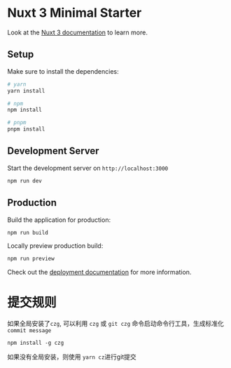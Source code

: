 <!--
 * @Author: fyfe0203 freeser@live.cn
 * @Date: 2023-07-20 16:57:43
 * @LastEditors: fyfe0203 freeser@live.cn
 * @LastEditTime: 2023-08-03 16:16:14
 * @Description:
 * @FilePath: /nuxt3-demo/README.md
-->

# Nuxt 3 Minimal Starter

Look at the [Nuxt 3 documentation](https://nuxt.com/docs/getting-started/introduction) to learn more.

## Setup

Make sure to install the dependencies:

```bash
# yarn
yarn install

# npm
npm install

# pnpm
pnpm install
```

## Development Server

Start the development server on `http://localhost:3000`

```bash
npm run dev
```

## Production

Build the application for production:

```bash
npm run build
```

Locally preview production build:

```bash
npm run preview
```

Check out the [deployment documentation](https://nuxt.com/docs/getting-started/deployment) for more information.

# 提交规则

如果全局安装了`czg`, 可以利用 `czg` 或 `git czg` 命令启动命令行工具，生成标准化 `commit message`

`npm install -g czg`

如果没有全局安装，则使用 `yarn cz`进行git提交
